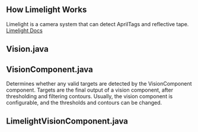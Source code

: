 ## How Limelight Works
Limelight is a camera system that can detect AprilTags and reflective tape.
[Limelight Docs](https://docs.limelightvision.io/en/latest/)

## Vision.java

## VisionComponent.java
Determines whether any valid targets are detected by the VisionComponent
component. Targets are the final output of a vision component, after
thresholding and filtering contours. Usually, the vision component is
configurable, and the thresholds and contours can be changed.

## LimelightVisionComponent.java

